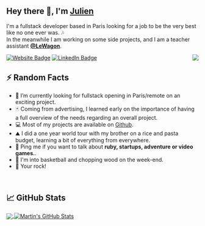 <h2>Hey there 👋, I'm <a href="http://www.julienbouland.com/">Julien</a></h2>

<p>I'm a fullstack developer based in Paris looking for a job to be the very best like no one ever was. 🎶 <br> In the meanwhile I am working on some side projects, and I am a teacher assistant <strong><a href="https://lewagon.com/">@LeWagon</a></strong>.</p>

<p><a href="http://www.julienbouland.com"><img src="https://img.shields.io/badge/-julienbouland.com-4E69C8?style=flat-square&amp;labelColor=4E69C8&amp;logo=Firefox&amp;link=https://stanleylim.me" alt="Website Badge"></a>
<a href="https://www.linkedin.com/in/julien-bouland/"><img src="https://img.shields.io/badge/-@julienbouland-0077B5?style=flat-square&amp;labelColor=0077B5&amp;logo=LinkedIn&amp;link=https://www.linkedin.com/in/serbis/" alt="LinkedIn Badge"></a>

<img align="right" src="https://media.giphy.com/media/XreQmk7ETCak0/giphy.gif" />
<br>
<h2>⚡️ Random Facts</h2>
<ul>
<li>🧭  I’m currently looking for fullstack opening in Paris/remote on an exciting project.</li>
<li>🃏  Coming from advertising, I learned early on the importance of having a full overview of the needs regarding an overall project.</li>
<li>💻  Most of my projects are available on <a href="http://www.julienbouland.com/">Github</a>.</li>
<li>⛰  I did a one year world tour with my brother on a rice and pasta budget, learning a bit of everything from everywhere.</li>
<li>💬  Ping me if you want to talk about <strong>ruby, startups, adventure or video games.</strong>.</li>
<li>🏀  I'm into basketball and chopping wood on the week-end.</li>
<li>🤘  Your rock!</li>
</ul>
<br>

## &#x1f4c8; GitHub Stats

<a href="https://github.com/junkiesan/junkiesan">
  <img align="center" src="https://github-readme-stats.vercel.app/api/top-langs/?username=junkiesan&theme=solarized-light" />
</a>
<a href="https://github.com/junkiesan/junkiesan">
  <img align="center" src="https://github-readme-stats.vercel.app/api?username=junkiesan&show_icons=true&line_height=27&theme=solarized-light" alt="Martin's GitHub Stats" />
</a>


<!--
**junkiesan/junkiesan** is a ✨ _special_ ✨ repository because its `README.md` (this file) appears on your GitHub profile.
## 🔧 Technologies & Tools
![](https://img.shields.io/badge/OS-Mac-informational?style=flat&logo=linux&logoColor=white&color=2bbc8a)
![](https://img.shields.io/badge/Editor-SublimeText-informational?style=flat&logo=intellij-idea&logoColor=white&color=2bbc8a)
![](https://img.shields.io/badge/Code-Ruby-informational?style=flat&logo=python&logoColor=white&color=2bbc8a)
![](https://img.shields.io/badge/Code-JavaScript-informational?style=flat&logo=javascript&logoColor=white&color=2bbc8a)
![](https://img.shields.io/badge/Code-RubyOnRails-informational?style=flat&logo=go&logoColor=white&color=2bbc8a)
![](https://img.shields.io/badge/Code-Make-informational?style=flat&logo=cmake&logoColor=white&color=2bbc8a)
![](https://img.shields.io/badge/Code-Vue-informational?style=flat&logo=vue.js&logoColor=white&color=2bbc8a)
![](https://img.shields.io/badge/Shell-Bash-informational?style=flat&logo=gnu-bash&logoColor=white&color=2bbc8a)
![](https://img.shields.io/badge/Tools-PostgreSQL-informational?style=flat&logo=postgresql&logoColor=white&color=2bbc8a)
![](https://img.shields.io/badge/Tools-Docker-informational?style=flat&logo=docker&logoColor=white&color=2bbc8a)
![](https://img.shields.io/badge/Tools-Kubernetes-informational?style=flat&logo=kubernetes&logoColor=white&color=2bbc8a)
![](https://img.shields.io/badge/Tools-Red_Hat_OpenShift-informational?style=flat&logo=red-hat-open-shift&logoColor=white&color=2bbc8a)
![](https://img.shields.io/badge/Cloud-Digital_Ocean-informational?style=flat&logo=digitalocean&logoColor=white&color=2bbc8a)

